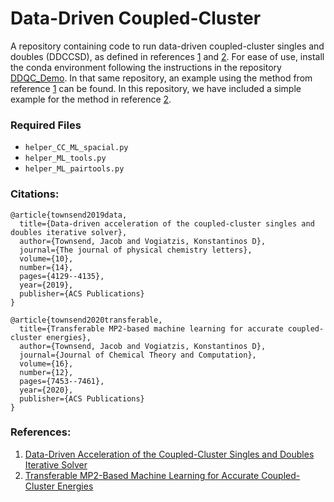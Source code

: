# Data-Driven Coupled-Cluster

A repository containing code to run data-driven coupled-cluster singles and doubles (DDCCSD), as defined in references [1](https://pubs.acs.org/doi/10.1021/acs.jpclett.9b01442) and [2](https://pubs.acs.org/doi/10.1021/acs.jctc.0c00927). For ease of use, install the conda environment following the instructions in the repository [DDQC_Demo](https://github.com/ChemRacer/DDQC_Demo/tree/main). In that same repository, an example using the method from reference [1](https://pubs.acs.org/doi/10.1021/acs.jpclett.9b01442) can be found. In this repository, we have included a simple example for the method in reference [2](https://pubs.acs.org/doi/10.1021/acs.jctc.0c00927).


### Required Files
- `helper_CC_ML_spacial.py`
- `helper_ML_tools.py`
- `helper_ML_pairtools.py`


### Citations:
```
@article{townsend2019data,
  title={Data-driven acceleration of the coupled-cluster singles and doubles iterative solver},
  author={Townsend, Jacob and Vogiatzis, Konstantinos D},
  journal={The journal of physical chemistry letters},
  volume={10},
  number={14},
  pages={4129--4135},
  year={2019},
  publisher={ACS Publications}
}

@article{townsend2020transferable,
  title={Transferable MP2-based machine learning for accurate coupled-cluster energies},
  author={Townsend, Jacob and Vogiatzis, Konstantinos D},
  journal={Journal of Chemical Theory and Computation},
  volume={16},
  number={12},
  pages={7453--7461},
  year={2020},
  publisher={ACS Publications}
}
```

### References:
1. [Data-Driven Acceleration of the Coupled-Cluster Singles and Doubles Iterative Solver](https://pubs.acs.org/doi/10.1021/acs.jpclett.9b01442)
2. [Transferable MP2-Based Machine Learning for Accurate Coupled-Cluster Energies](https://pubs.acs.org/doi/10.1021/acs.jctc.0c00927)

